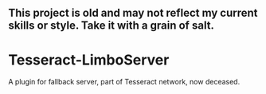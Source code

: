 ## This project is old and may not reflect my current skills or style. Take it with a grain of salt.

# Tesseract-LimboServer
A plugin for fallback server, part of Tesseract network, now deceased.
